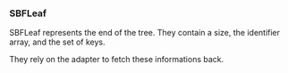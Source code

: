 ### SBFLeaf

SBFLeaf represents the end of the tree. 
They contain a size, the identifier array, and the set of keys. 

They rely on the adapter to fetch these informations back. 
